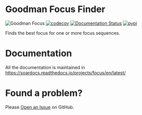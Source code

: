 


# Goodman Focus Finder

![Goodman Focus](https://github.com/soar-telescope/goodman_focus/workflows/Goodman%20Focus/badge.svg)
[![codecov](https://codecov.io/gh/soar-telescope/goodman_focus/graph/badge.svg?token=2ZK2DAMMYE)](https://codecov.io/gh/soar-telescope/goodman_focus)
[![Documentation Status](https://readthedocs.org/projects/goodman-focus/badge/?version=latest)](https://goodman-focus.readthedocs.io/en/latest/?badge=latest)
[![pypi](https://img.shields.io/pypi/v/goodman_focus.svg?style=flat)](https://pypi.org/project/goodman-focus/)

Finds the best focus for one or more focus sequences.

# Documentation

All the documentation is maintained in https://soardocs.readthedocs.io/projects/focus/en/latest/

# Found a problem?

Please [Open an Issue](https://github.com/soar-telescope/goodman_focus/issues) on
GitHub.
